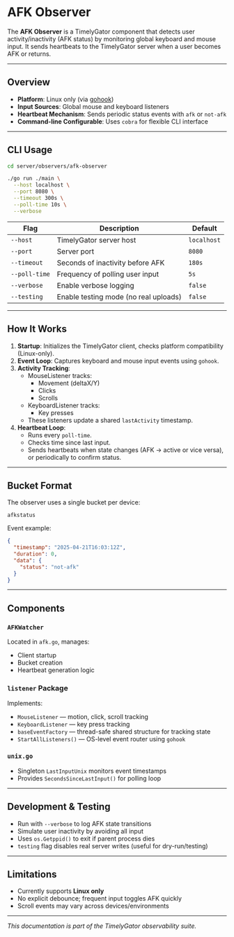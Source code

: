 # AFK Observer

The **AFK Observer** is a TimelyGator component that detects user activity/inactivity (AFK status) by monitoring global keyboard and mouse input. It sends heartbeats to the TimelyGator server when a user becomes AFK or returns.

---

## Overview

- **Platform**: Linux only (via [gohook](https://github.com/robotn/gohook))
- **Input Sources**: Global mouse and keyboard listeners
- **Heartbeat Mechanism**: Sends periodic status events with `afk` or `not-afk`
- **Command-line Configurable**: Uses `cobra` for flexible CLI interface

---

## CLI Usage

```bash
cd server/observers/afk-observer

./go run ./main \
  --host localhost \
  --port 8080 \
  --timeout 300s \
  --poll-time 10s \
  --verbose
```

| Flag         | Description                              | Default   |
|--------------|------------------------------------------|-----------|
| `--host`     | TimelyGator server host                  | `localhost` |
| `--port`     | Server port                              | `8080`    |
| `--timeout`  | Seconds of inactivity before AFK         | `180s`    |
| `--poll-time`| Frequency of polling user input          | `5s`      |
| `--verbose`  | Enable verbose logging                   | `false`   |
| `--testing`  | Enable testing mode (no real uploads)    | `false`   |

---

## How It Works

1. **Startup**: Initializes the TimelyGator client, checks platform compatibility (Linux-only).
2. **Event Loop**: Captures keyboard and mouse input events using `gohook`.
3. **Activity Tracking**:
   - MouseListener tracks:
     - Movement (deltaX/Y)
     - Clicks
     - Scrolls
   - KeyboardListener tracks:
     - Key presses
   - These listeners update a shared `lastActivity` timestamp.
4. **Heartbeat Loop**:
   - Runs every `poll-time`.
   - Checks time since last input.
   - Sends heartbeats when state changes (AFK → active or vice versa), or periodically to confirm status.

---

## Bucket Format

The observer uses a single bucket per device:
```
afkstatus
```

Event example:
```json
{
  "timestamp": "2025-04-21T16:03:12Z",
  "duration": 0,
  "data": {
    "status": "not-afk"
  }
}
```

---

## Components

### `AFKWatcher`
Located in `afk.go`, manages:
- Client startup
- Bucket creation
- Heartbeat generation logic

### `listener` Package
Implements:
- `MouseListener` — motion, click, scroll tracking
- `KeyboardListener` — key press tracking
- `baseEventFactory` — thread-safe shared structure for tracking state
- `StartAllListeners()` — OS-level event router using `gohook`

### `unix.go`
- Singleton `LastInputUnix` monitors event timestamps
- Provides `SecondsSinceLastInput()` for polling loop

---

## Development & Testing

- Run with `--verbose` to log AFK state transitions
- Simulate user inactivity by avoiding all input
- Uses `os.Getppid()` to exit if parent process dies
- `testing` flag disables real server writes (useful for dry-run/testing)

---

## Limitations

- Currently supports **Linux only**
- No explicit debounce; frequent input toggles AFK quickly
- Scroll events may vary across devices/environments

---

*This documentation is part of the TimelyGator observability suite.*

